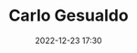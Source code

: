---
#zenetöri #személy
title: Carlo Gesualdo
feed: show
date: 2022-12-23 17:30
permalink: /Carlo Gesualdo
---